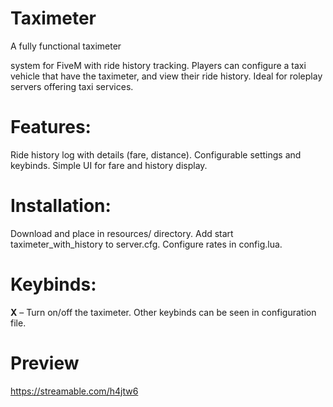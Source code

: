 # Taximeter
A fully functional taximeter

 system for FiveM with ride history tracking. Players can configure a taxi vehicle that have the taximeter, and view their ride history. Ideal for roleplay servers offering taxi services.

# Features:

Ride history log with details (fare, distance).
Configurable settings and keybinds.
Simple UI for fare and history display.

# Installation:

Download and place in resources/ directory.
Add start taximeter_with_history to server.cfg.
Configure rates in config.lua.

# Keybinds:

**X** – Turn on/off the taximeter.
Other keybinds can be seen in configuration file.

# Preview
https://streamable.com/h4jtw6
